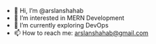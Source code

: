 - 👋 Hi, I’m @arslanshahab
- 👀 I’m interested in MERN Development
- 🌱 I’m currently exploring DevOps
- 📫 How to reach me: arslanshahab@gmail.com

<!---
arslanshahab/arslanshahab is a ✨ special ✨ repository because its `README.md` (this file) appears on your GitHub profile.
You can click the Preview link to take a look at your changes.
--->
